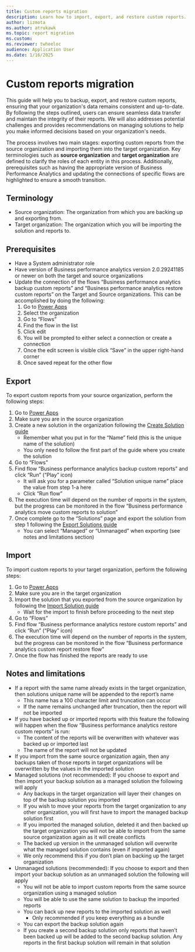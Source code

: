 ```yaml
---
title: Custom reports migration
description: Learn how to import, export, and restore custom reports.
author: lizmota
ms.author: atrukawk
ms.topic: report migration
ms.custom:
ms.reviewer: twheeloc 
audience: Application User
ms.date: 1/16/2025
---
```


# Custom reports migration

This guide will help you to backup, export, and restore custom reports, ensuring that your organization's data remains consistent and up-to-date. By following the steps outlined, users can ensure seamless data transfer and maintain the integrity of their reports. We will also addresses potential challenges and provides recommendations on managing solutions to help you make informed decisions based on your organization's needs.

The process involves two main stages: exporting custom reports from the source organization and importing them into the target organization. Key terminologies such as **source organization** and **target organization** are defined to clarify the roles of each entity in this process. Additionally, prerequisites such as having the appropriate version of Business Performance Analytics and updating the connections of specific flows are highlighted to ensure a smooth transition.

## Terminology
- Source organization: The organization from which you are backing up and exporting from.
- Target organization: The organization which you will be importing the solution and reports to.
  
## Prerequisites
- Have a System administrator role
-	Have version of Business performance analytics version 2.0.29241185 or newer on both the target and source organizations
-	Update the connection of the flows “Business performance analytics backup custom reports” and “Business performance analytics restore custom reports” on the Target and Source organizations. This can be accomplished by doing the following:
    1.	Go to [Power Apps](https://make.powerapps.com)
    2.	Select the organization
    3.	Go to “Flows”
    4.	Find the flow in the list
    5.	Click edit
    6.	You will be prompted to either select a connection or create a connection
    7.	Once the edit screen is visible click “Save” in the upper right-hand corner
    8.	Once saved repeat for the other flow

## Export
To export custom reports from your source organization, perform the following steps:
1.	Go to [Power Apps](https://make.powerapps.com)
2.	Make sure you are in the source organization
3.	Create a new solution in the organization following the [Create Solution guide](https://learn.microsoft.com/en-us/power-apps/maker/data-platform/create-solution) 
    - Remember what you put in for the “Name” field (this is the unique name of the solution)
    - You only need to follow the first part of the guide where you create the solution
4.	Go to “Flows”
5.	Find flow “Business performance analytics backup custom reports” and click “Run” (“Play” icon)
    - It will ask you for a parameter called “Solution unique name” place the value from step 1-a here
    - Click “Run flow”
6.	The execution time will depend on the number of reports in the system, but the progress can be monitored in the flow “Business performance analytics move custom reports to solution”
7.	Once complete go to the “Solutions” page and export the solution from step 1 following the [Export Solutions guide](https://learn.microsoft.com/en-us/power-apps/maker/data-platform/export-solutions#export-from-power-apps) 
    - You can select “Managed” or “Unmanaged” when exporting (see notes and limitations section)

## Import
To import custom reports to your target organization, perform the following steps:
1.	Go to [Power Apps](https://make.powerapps.com)
2.	Make sure you are in the target organization
3.	Import the solution that you exported from the source organization by following the [Import Solution guide](https://learn.microsoft.com/en-us/power-apps/maker/data-platform/import-update-export-solutions)
    - Wait for the import to finish before proceeding to the next step
4.	Go to “Flows”
5.	Find flow “Business performance analytics restore custom reports” and click “Run” (“Play” icon)
6.	The execution time will depend on the number of reports in the system, but the progress can be monitored in the flow “Business performance analytics custom report restore flow”
7.	Once the flow has finished the reports are ready to use
   
## Notes and limitations
-	If a report with the same name already exists in the target organization, then solutions unique name will be appended to the report’s name
    - This name has a 100 character limit and truncation can occur
    - If the name remains unchanged after truncation, then the report will not be imported
-	If you have backed up or imported reports with this feature the following will happen when the flow “Business performance analytics restore custom reports” is run:
    - The content of the reports will be overwritten with whatever was backed up or imported last 
    - The name of the report will not be updated
-	If you import from the same source organization again, then any backups taken of those reports in target organizations will be overwritten by the values in the imported solution
-	Managed solutions (not recommended): If you choose to export and then import your backup solution as a managed solution the following will apply
    - Any backups in the target organization will layer their changes on top of the backup solution you imported
    - If you wish to move your reports from the target organization to any other organization, you will first have to import the managed backup solution first
    - If you imported the managed solution, deleted it and then backed up the target organization you will not be able to import from the same source organization again as it will create conflicts
    - The backed up version in the unmanaged solution will overwrite what the managed solution contains (even if imported again)
    - We only recommend this if you don’t plan on backing up the target organization
-	Unmanaged solutions (recommended): If you choose to export and then import your backup solution as an unmanaged solution the following will apply
    - You will not be able to import custom reports from the same source organization using a managed solution
    - You will be able to use the same solution to backup the imported reports
    - You can back up new reports to the imported solution as well
        - Only recommended if you keep everything as a bundle
    - You can export the backup solution again
    - If you create a second backup solution only reports that haven’t been backed up will be added to the second backup solution.  Any reports in the first backup solution will remain in that solution
